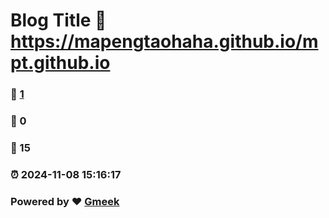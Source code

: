 # Blog Title :link: https://mapengtaohaha.github.io/mpt.github.io 
### :page_facing_up: [1](https://mapengtaohaha.github.io/mpt.github.io/tag.html) 
### :speech_balloon: 0 
### :hibiscus: 15 
### :alarm_clock: 2024-11-08 15:16:17 
### Powered by :heart: [Gmeek](https://github.com/Meekdai/Gmeek)
